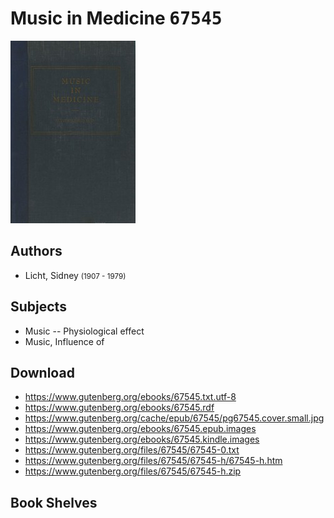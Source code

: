 # Music in Medicine <kbd>67545</kbd>

![](./cover.medium.jpg "")

## Authors


 - Licht, Sidney <small>(1907 - 1979)</small>

## Subjects


 - Music -- Physiological effect
 - Music, Influence of

## Download


 - https://www.gutenberg.org/ebooks/67545.txt.utf-8
 - https://www.gutenberg.org/ebooks/67545.rdf
 - https://www.gutenberg.org/cache/epub/67545/pg67545.cover.small.jpg
 - https://www.gutenberg.org/ebooks/67545.epub.images
 - https://www.gutenberg.org/ebooks/67545.kindle.images
 - https://www.gutenberg.org/files/67545/67545-0.txt
 - https://www.gutenberg.org/files/67545/67545-h/67545-h.htm
 - https://www.gutenberg.org/files/67545/67545-h.zip

## Book Shelves



